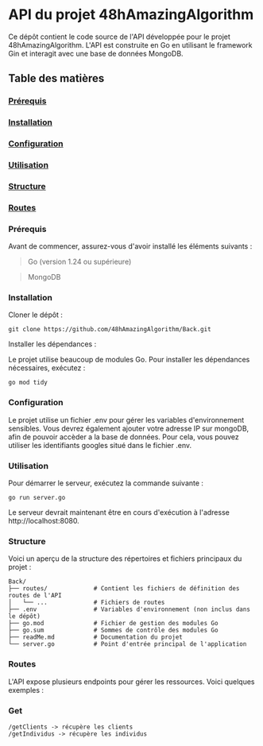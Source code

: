 # API du projet 48hAmazingAlgorithm
Ce dépôt contient le code source de l'API développée pour le projet 48hAmazingAlgorithm. L'API est construite en Go en utilisant le framework Gin et interagit avec une base de données MongoDB.​

## Table des matières

### [Prérequis](#Prérequis)

### [Installation](#installation)

### [Configuration](#configuration)

### [Utilisation](#utilisation)

### [Structure](#Structure)

### [Routes](#Routes)


### Prérequis
Avant de commencer, assurez-vous d'avoir installé les éléments suivants :

> Go (version 1.24 ou supérieure)

> MongoDB

<a name="Installation"></a>
### Installation
Cloner le dépôt :

```
git clone https://github.com/48hAmazingAlgorithm/Back.git
```

Installer les dépendances :

Le projet utilise beaucoup de modules Go. Pour installer les dépendances nécessaires, exécutez :
```
go mod tidy
```
<a name="Configuration"></a>
### Configuration
Le projet utilise un fichier .env pour gérer les variables d'environnement sensibles.
Vous devrez également ajouter votre adresse IP sur mongoDB, afin de pouvoir accèder a la base de données. Pour cela, vous pouvez utiliser les identifiants googles situé dans le fichier .env.

### Utilisation
Pour démarrer le serveur, exécutez la commande suivante :
```
go run server.go
```
Le serveur devrait maintenant être en cours d'exécution à l'adresse http://localhost:8080.​

### Structure
Voici un aperçu de la structure des répertoires et fichiers principaux du projet :
```
Back/
├── routes/             # Contient les fichiers de définition des routes de l'API
│   └── ...             # Fichiers de routes
├── .env                # Variables d'environnement (non inclus dans le dépôt)
├── go.mod              # Fichier de gestion des modules Go
├── go.sum              # Sommes de contrôle des modules Go
├── readMe.md           # Documentation du projet
└── server.go           # Point d'entrée principal de l'application
```

### Routes
L'API expose plusieurs endpoints pour gérer les ressources. Voici quelques exemples :​

### Get 
```
/getClients -> récupère les clients
/getIndividus -> récupère les individus
```

